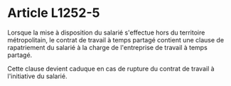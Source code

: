 # Article L1252-5

Lorsque la mise à disposition du salarié s'effectue hors du territoire métropolitain, le contrat de travail à temps partagé contient une clause de rapatriement du salarié à la charge de l'entreprise de travail à temps partagé.

Cette clause devient caduque en cas de rupture du contrat de travail à l'initiative du salarié.